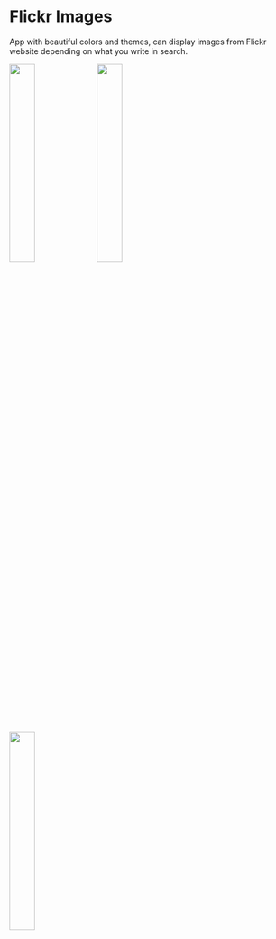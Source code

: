 # Flickr Images
App with beautiful colors and themes, can display images from Flickr website depending on what you write in search.

<img src = "https://user-images.githubusercontent.com/64696058/145753794-d680cddc-a905-4533-ac5d-b6c97f01e169.jpg" width = "30%" height = "30%" />                            <img src = "https://user-images.githubusercontent.com/64696058/145753820-687929e4-3230-4ca5-b889-d3c87590805f.jpg" width = "30%" height = "30%" />

<img src = "https://user-images.githubusercontent.com/64696058/145753838-795de87a-5fc6-4a2c-ae3a-897b667a6a2f.jpg" width = "30%" height = "30%" />
